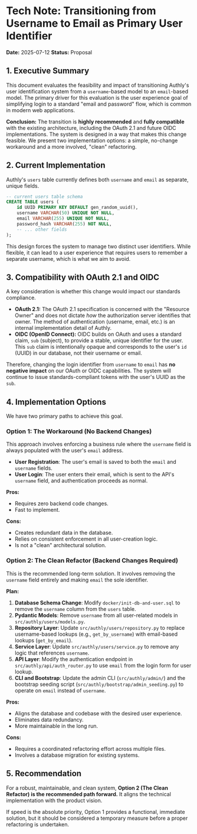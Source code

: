 # Tech Note: Transitioning from Username to Email as Primary User Identifier

**Date:** 2025-07-12
**Status:** Proposal

## 1. Executive Summary

This document evaluates the feasibility and impact of transitioning Authly's user identification system from a `username`-based model to an `email`-based model. The primary driver for this evaluation is the user experience goal of simplifying login to a standard "email and password" flow, which is common in modern web applications.

**Conclusion:** The transition is **highly recommended** and **fully compatible** with the existing architecture, including the OAuth 2.1 and future OIDC implementations. The system is designed in a way that makes this change feasible. We present two implementation options: a simple, no-change workaround and a more involved, "clean" refactoring.

## 2. Current Implementation

Authly's `users` table currently defines both `username` and `email` as separate, unique fields.

```sql
-- current users table schema
CREATE TABLE users (
    id UUID PRIMARY KEY DEFAULT gen_random_uuid(),
    username VARCHAR(50) UNIQUE NOT NULL,
    email VARCHAR(255) UNIQUE NOT NULL,
    password_hash VARCHAR(255) NOT NULL,
    -- ... other fields
);
```

This design forces the system to manage two distinct user identifiers. While flexible, it can lead to a user experience that requires users to remember a separate username, which is what we aim to avoid.

## 3. Compatibility with OAuth 2.1 and OIDC

A key consideration is whether this change would impact our standards compliance.

- **OAuth 2.1:** The OAuth 2.1 specification is concerned with the "Resource Owner" and does not dictate *how* the authorization server identifies that owner. The method of authentication (username, email, etc.) is an internal implementation detail of Authly.
- **OIDC (OpenID Connect):** OIDC builds on OAuth and uses a standard claim, `sub` (subject), to provide a stable, unique identifier for the user. This `sub` claim is intentionally opaque and corresponds to the user's `id` (UUID) in our database, not their username or email.

Therefore, changing the login identifier from `username` to `email` has **no negative impact** on our OAuth or OIDC capabilities. The system will continue to issue standards-compliant tokens with the user's UUID as the `sub`.

## 4. Implementation Options

We have two primary paths to achieve this goal.

### Option 1: The Workaround (No Backend Changes)

This approach involves enforcing a business rule where the `username` field is always populated with the user's `email` address.

-   **User Registration**: The user's email is saved to both the `email` and `username` fields.
-   **User Login**: The user enters their email, which is sent to the API's `username` field, and authentication proceeds as normal.

**Pros:**
- Requires zero backend code changes.
- Fast to implement.

**Cons:**
- Creates redundant data in the database.
- Relies on consistent enforcement in all user-creation logic.
- Is not a "clean" architectural solution.

### Option 2: The Clean Refactor (Backend Changes Required)

This is the recommended long-term solution. It involves removing the `username` field entirely and making `email` the sole identifier.

**Plan:**

1.  **Database Schema Change**: Modify `docker/init-db-and-user.sql` to remove the `username` column from the `users` table.
2.  **Pydantic Models**: Remove `username` from all user-related models in `src/authly/users/models.py`.
3.  **Repository Layer**: Update `src/authly/users/repository.py` to replace username-based lookups (e.g., `get_by_username`) with email-based lookups (`get_by_email`).
4.  **Service Layer**: Update `src/authly/users/service.py` to remove any logic that references `username`.
5.  **API Layer**: Modify the authentication endpoint in `src/authly/api/auth_router.py` to use `email` from the login form for user lookup.
6.  **CLI and Bootstrap**: Update the admin CLI (`src/authly/admin/`) and the bootstrap seeding script (`src/authly/bootstrap/admin_seeding.py`) to operate on `email` instead of `username`.

**Pros:**
- Aligns the database and codebase with the desired user experience.
- Eliminates data redundancy.
- More maintainable in the long run.

**Cons:**
- Requires a coordinated refactoring effort across multiple files.
- Involves a database migration for existing systems.

## 5. Recommendation

For a robust, maintainable, and clean system, **Option 2 (The Clean Refactor) is the recommended path forward.** It aligns the technical implementation with the product vision.

If speed is the absolute priority, Option 1 provides a functional, immediate solution, but it should be considered a temporary measure before a proper refactoring is undertaken.
